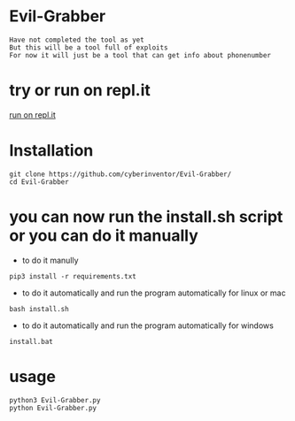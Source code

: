 # Evil-Grabber
```
Have not completed the tool as yet
But this will be a tool full of exploits
For now it will just be a tool that can get info about phonenumber
```

# try or run on repl.it
<a href="https://repl.it/@ShadowBrokers/hacker-info" target="_blank">run on repl.it</a>
# Installation
```
git clone https://github.com/cyberinventor/Evil-Grabber/
cd Evil-Grabber
```
# you can now run the install.sh script or you can do it manually
* to do it manully
```
pip3 install -r requirements.txt
```
* to do it automatically and run the program automatically for linux or mac
```
bash install.sh
```
* to do it automatically and run the program automatically for windows
```
install.bat
```
# usage
```
python3 Evil-Grabber.py
python Evil-Grabber.py
```
